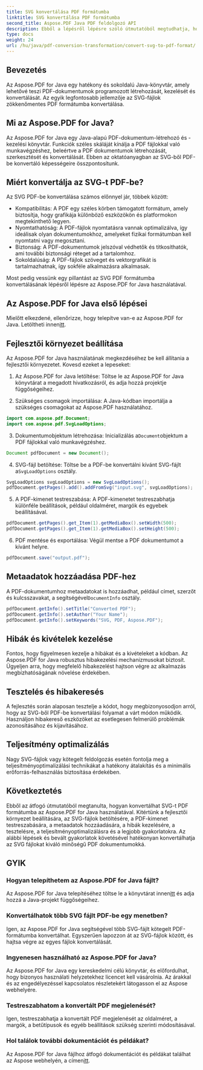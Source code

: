 ```yaml
---
title: SVG konvertálása PDF formátumba
linktitle: SVG konvertálása PDF formátumba
second_title: Aspose.PDF Java PDF feldolgozó API
description: Ebből a lépésről lépésre szóló útmutatóból megtudhatja, hogyan konvertálhat könnyedén SVG-t PDF-be az Aspose.PDF for Java segítségével. Könnyedén készíthet kiváló minőségű PDF dokumentumokat SVG fájljaiból.
type: docs
weight: 24
url: /hu/java/pdf-conversion-transformation/convert-svg-to-pdf-format/
---
```


## Bevezetés

Az Aspose.PDF for Java egy hatékony és sokoldalú Java-könyvtár, amely lehetővé teszi PDF-dokumentumok programozott létrehozását, kezelését és konvertálását. Az egyik legfontosabb jellemzője az SVG-fájlok zökkenőmentes PDF formátumba konvertálása.

## Mi az Aspose.PDF for Java?

Az Aspose.PDF for Java egy Java-alapú PDF-dokumentum-létrehozó és -kezelési könyvtár. Funkciók széles skáláját kínálja a PDF fájlokkal való munkavégzéshez, beleértve a PDF dokumentumok létrehozását, szerkesztését és konvertálását. Ebben az oktatóanyagban az SVG-ből PDF-be konvertáló képességeire összpontosítunk.

## Miért konvertálja az SVG-t PDF-be?

Az SVG PDF-be konvertálása számos előnnyel jár, többek között:

- Kompatibilitás: A PDF egy széles körben támogatott formátum, amely biztosítja, hogy grafikája különböző eszközökön és platformokon megtekinthető legyen.
- Nyomtathatóság: A PDF-fájlok nyomtatásra vannak optimalizálva, így ideálisak olyan dokumentumokhoz, amelyeket fizikai formátumban kell nyomtatni vagy megosztani.
- Biztonság: A PDF-dokumentumok jelszóval védhetők és titkosíthatók, ami további biztonsági réteget ad a tartalomhoz.
- Sokoldalúság: A PDF-fájlok szöveget és vektorgrafikát is tartalmazhatnak, így sokféle alkalmazásra alkalmasak.

Most pedig vessünk egy pillantást az SVG PDF formátumba konvertálásának lépésről lépésre az Aspose.PDF for Java használatával.

## Az Aspose.PDF for Java első lépései

 Mielőtt elkezdené, ellenőrizze, hogy telepítve van-e az Aspose.PDF for Java. Letöltheti innen[itt](https://releases.aspose.com/pdf/java/).

## Fejlesztői környezet beállítása

Az Aspose.PDF for Java használatának megkezdéséhez be kell állítania a fejlesztői környezetet. Kovesd ezeket a lepeseket:

1. Az Aspose.PDF for Java letöltése: Töltse le az Aspose.PDF for Java könyvtárat a megadott hivatkozásról, és adja hozzá projektje függőségeihez.

2. Szükséges csomagok importálása: A Java-kódban importálja a szükséges csomagokat az Aspose.PDF használatához.

```java
import com.aspose.pdf.Document;
import com.aspose.pdf.SvgLoadOptions;
```

3.  Dokumentumobjektum létrehozása: Inicializálás a`Document`objektum a PDF fájlokkal való munkavégzéshez.

```java
Document pdfDocument = new Document();
```

4.  SVG-fájl betöltése: Töltse be a PDF-be konvertálni kívánt SVG-fájlt a`SvgLoadOptions` osztály.

```java
SvgLoadOptions svgLoadOptions = new SvgLoadOptions();
pdfDocument.getPages().add().addFromSvg("input.svg", svgLoadOptions);
```

5. A PDF-kimenet testreszabása: A PDF-kimenetet testreszabhatja különféle beállítások, például oldalméret, margók és egyebek beállításával.

```java
pdfDocument.getPages().get_Item(1).getMediaBox().setWidth(500);
pdfDocument.getPages().get_Item(1).getMediaBox().setHeight(500);
```

6. PDF mentése és exportálása: Végül mentse a PDF dokumentumot a kívánt helyre.

```java
pdfDocument.save("output.pdf");
```

## Metaadatok hozzáadása PDF-hez

 A PDF-dokumentumhoz metaadatokat is hozzáadhat, például címet, szerzőt és kulcsszavakat, a segítségével`DocumentInfo` osztály.

```java
pdfDocument.getInfo().setTitle("Converted PDF");
pdfDocument.getInfo().setAuthor("Your Name");
pdfDocument.getInfo().setKeywords("SVG, PDF, Aspose.PDF");
```

## Hibák és kivételek kezelése

Fontos, hogy figyelmesen kezelje a hibákat és a kivételeket a kódban. Az Aspose.PDF for Java robusztus hibakezelési mechanizmusokat biztosít. Ügyeljen arra, hogy megfelelő hibakezelést hajtson végre az alkalmazás megbízhatóságának növelése érdekében.

## Tesztelés és hibakeresés

A fejlesztés során alaposan tesztelje a kódot, hogy megbizonyosodjon arról, hogy az SVG-ből PDF-be konvertálási folyamat a várt módon működik. Használjon hibakereső eszközöket az esetlegesen felmerülő problémák azonosításához és kijavításához.

## Teljesítmény optimalizálás

Nagy SVG-fájlok vagy kötegelt feldolgozás esetén fontolja meg a teljesítményoptimalizálási technikákat a hatékony átalakítás és a minimális erőforrás-felhasználás biztosítása érdekében.

## Következtetés

Ebből az átfogó útmutatóból megtanulta, hogyan konvertálhat SVG-t PDF formátumba az Aspose.PDF for Java használatával. Kitértünk a fejlesztői környezet beállítására, az SVG-fájlok betöltésére, a PDF-kimenet testreszabására, a metaadatok hozzáadására, a hibák kezelésére, a tesztelésre, a teljesítményoptimalizálásra és a legjobb gyakorlatokra. Az alábbi lépések és bevált gyakorlatok követésével hatékonyan konvertálhatja az SVG fájlokat kiváló minőségű PDF dokumentumokká.

## GYIK

### Hogyan telepíthetem az Aspose.PDF for Java fájlt?

 Az Aspose.PDF for Java telepítéséhez töltse le a könyvtárat innen[itt](https://releases.aspose.com/pdf/java/) és adja hozzá a Java-projekt függőségeihez.

### Konvertálhatok több SVG fájlt PDF-be egy menetben?

Igen, az Aspose.PDF for Java segítségével több SVG-fájlt kötegelt PDF-formátumba konvertálhat. Egyszerűen lapozzon át az SVG-fájlok között, és hajtsa végre az egyes fájlok konvertálását.

### Ingyenesen használható az Aspose.PDF for Java?

Az Aspose.PDF for Java egy kereskedelmi célú könyvtár, és előfordulhat, hogy bizonyos használati helyzetekhez licencet kell vásárolnia. Az árakkal és az engedélyezéssel kapcsolatos részletekért látogasson el az Aspose webhelyére.

### Testreszabhatom a konvertált PDF megjelenését?

Igen, testreszabhatja a konvertált PDF megjelenését az oldalméret, a margók, a betűtípusok és egyéb beállítások szükség szerinti módosításával.

### Hol találok további dokumentációt és példákat?

 Az Aspose.PDF for Java fájlhoz átfogó dokumentációt és példákat találhat az Aspose webhelyén, a címen[itt](https://reference.aspose.com/pdf/java/).